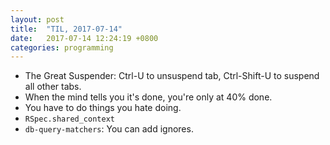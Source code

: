 ```yaml
---
layout: post
title:  "TIL, 2017-07-14"
date:   2017-07-14 12:24:19 +0800
categories: programming
---
```


- The Great Suspender: Ctrl-U to unsuspend tab, Ctrl-Shift-U to suspend all other tabs.
- When the mind tells you it's done, you're only at 40% done.
- You have to do things you hate doing.
- `RSpec.shared_context`
- `db-query-matchers`: You can add ignores.
